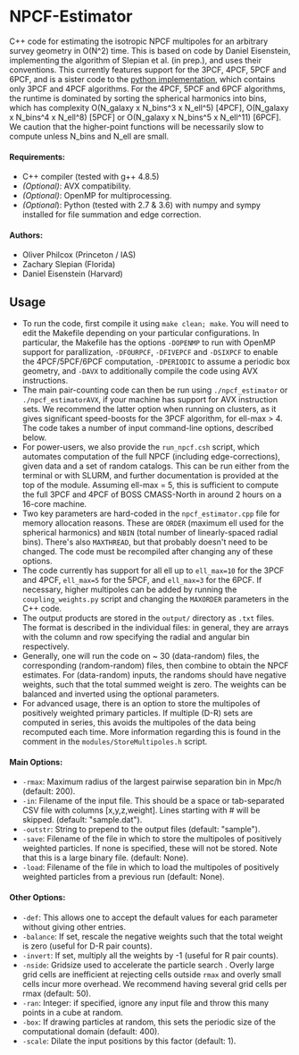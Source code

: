 # NPCF-Estimator

C++ code for estimating the isotropic NPCF multipoles for an arbitrary survey geometry in O(N^2) time. This is based on code by Daniel Eisenstein, implementing the algorithm of Slepian et al. (in prep.), and uses their conventions. This currently features support for the 3PCF, 4PCF, 5PCF and 6PCF, and is a sister code to the [python implementation](https://github.com/oliverphilcox/pynpcf), which contains only 3PCF and 4PCF algorithms. For the 4PCF, 5PCF and 6PCF algorithms, the runtime is dominated by sorting the spherical harmonics into bins, which has complexity O(N_galaxy x N_bins^3 x N_ell^5) [4PCF], O(N_galaxy x N_bins^4 x N_ell^8) [5PCF] or O(N_galaxy x N_bins^5 x N_ell^11) [6PCF]. We caution that the higher-point functions will be necessarily slow to compute unless N_bins and N_ell are small.

#### Requirements:
- C++ compiler (tested with g++ 4.8.5)
- *(Optional)*: AVX compatibility.
- *(Optional)*: OpenMP for multiprocessing.
- *(Optional*): Python (tested with 2.7 & 3.6) with numpy and sympy installed for file summation and edge correction.

#### Authors:
- Oliver Philcox (Princeton / IAS)
- Zachary Slepian (Florida)
- Daniel Eisenstein (Harvard)

## Usage
- To run the code, first compile it using ```make clean; make```. You will need to edit the Makefile depending on your particular configurations. In particular, the Makefile has the options ```-DOPENMP``` to run with OpenMP support for parallization, ```-DFOURPCF```, ```-DFIVEPCF``` and ```-DSIXPCF``` to enable the 4PCF/5PCF/6PCF computation, ```-DPERIODIC``` to assume a periodic box geometry, and ```-DAVX``` to additionally compile the code using AVX instructions.
- The main pair-counting code can then be run using ```./npcf_estimator``` or ```./npcf_estimatorAVX```, if your machine has support for AVX instruction sets. We recommend the latter option when running on clusters, as it gives significant speed-boosts for the 3PCF algorithm, for ell-max > 4. The code takes a number of input command-line options, described below.
- For power-users, we also provide the ```run_npcf.csh``` script, which automates computation of the full NPCF (including edge-corrections), given data and a set of random catalogs. This can be run either from the terminal or with SLURM, and further documentation is provided at the top of the module. Assuming ell-max = 5, this is sufficient to compute the full 3PCF and 4PCF of BOSS CMASS-North in around 2 hours on a 16-core machine.
- Two key parameters are hard-coded in the ```npcf_estimator.cpp``` file for memory allocation reasons. These are ```ORDER``` (maximum ell used for the spherical harmonics) and ```NBIN``` (total number of linearly-spaced radial bins). There's also ```MAXTHREAD```, but that probably doesn't need to be changed. The code must be recompiled after changing any of these options.
- The code currently has support for all ell up to ```ell_max=10``` for the 3PCF and 4PCF, ```ell_max=5``` for the 5PCF, and ```ell_max=3``` for the 6PCF. If necessary, higher multipoles can be added by running the ```coupling_weights.py``` script and changing the ```MAXORDER``` parameters in the C++ code.
- The output products are stored in the ```output/``` directory as ```.txt``` files. The format is described in the individual files: in general, they are arrays with the column and row specifying the radial and angular bin respectively.
- Generally, one will run the code on ~ 30 (data-random) files, the corresponding (random-random) files, then combine to obtain the NPCF estimates. For (data-random) inputs, the randoms should have negative weights, such that the total summed weight is zero. The weights can be balanced and inverted using the optional parameters.
- For advanced usage, there is an option to store the multipoles of positively weighted primary particles. If multiple (D-R) sets are computed in series, this avoids the multipoles of the data being recomputed each time. More information regarding this is found in the comment in the ```modules/StoreMultipoles.h``` script.

#### Main Options:
- ```-rmax```: Maximum radius of the largest pairwise separation bin in Mpc/h (default: 200).
- ```-in```: Filename of the input file. This should be a space or tab-separated CSV file with columns [x,y,z,weight]. Lines starting with # will be skipped. (default: "sample.dat").
- ```-outstr```: String to prepend to the output files (default: "sample").
- ```-save```: Filename of the file in which to store the multipoles of positively weighted particles. If none is specified, these will not be stored. Note that this is a large binary file. (default: None).
- ```-load```: Filename of the file in which to load the multipoles of positively weighted particles from a previous run (default: None).

#### Other Options:
- ```-def```: This allows one to accept the default values for each parameter without giving other entries.
- ```-balance```: If set, rescale the negative weights such that the total weight is zero (useful for D-R pair counts).
- ```-invert```: If set, multiply all the weights by -1 (useful for R pair counts).
- ```-nside```: Gridsize used to accelerate the particle search . Overly large grid cells are inefficient at rejecting cells outside ```rmax``` and overly small cells incur more overhead. We recommend having several grid cells per rmax (default: 50).
- ```-ran```: Integer: if specified, ignore any input file and throw this many points in a cube at random.
- ```-box```: If drawing particles at random, this sets the periodic size of the computational domain (default: 400).
- ```-scale```: Dilate the input positions by this factor (default: 1).
